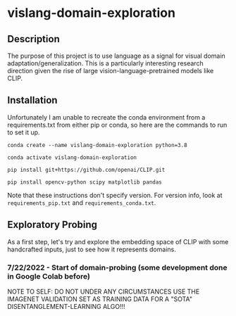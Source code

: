 # vislang-domain-exploration

## Description

The purpose of this project is to use language as a signal for visual domain adaptation/generalization. This is a particularly interesting research direction given the rise of large vision-language-pretrained models like CLIP.

## Installation

Unfortunately I am unable to recreate the conda environment from a requirements.txt from either pip or conda, so here are the commands to run to set it up. 


`conda create --name vislang-domain-exploration python=3.8`

`conda activate vislang-domain-exploration`

`pip install git+https://github.com/openai/CLIP.git`

`pip install opencv-python scipy matplotlib pandas`


Note that these instructions don't specify version. For version info, look at `requirements_pip.txt` and `requirements_conda.txt`.

## Exploratory Probing

As a first step, let's try and explore the embedding space of CLIP with some handcrafted inputs, just to see how it represents domains.

### 7/22/2022 - Start of domain-probing (some development done in Google Colab before)

NOTE TO SELF: DO NOT UNDER ANY CIRCUMSTANCES USE THE IMAGENET VALIDATION SET AS TRAINING DATA FOR A "SOTA" DISENTANGLEMENT-LEARNING ALGO!!!
